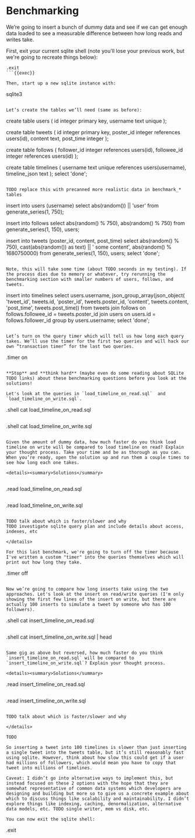 # Benchmarking

We’re going to insert a bunch of dummy data and see if we can get enough data loaded to see a measurable difference between how long reads and writes take.

First, exit your current sqlite shell (note you'll lose your previous work, but we're going to recreate things below):

```
.exit
```{{exec}}

Then, start up a new sqlite instance with:

```
sqlite3
```{{exec}}

Let’s create the tables we’ll need (same as before):

```
create table users (
  id integer primary key,
  username text unique
);

create table tweets (
  id integer primary key,
  poster_id integer references users(id),
  content text,
  post_time integer
);

create table follows (
  follower_id integer references users(id),
  followee_id integer references users(id)
);

create table timelines (
  username text unique references users(username), 
  timeline_json text
);
select 'done';
```{{exec}}

TODO replace this with precanned more realistic data in benchmark_* tables

```
insert into users (username)
select abs(random()) || 'user' from generate_series(1, 750);

insert into follows
select abs(random() % 750), abs(random() % 750) 
from generate_series(1, 150), users;

insert into tweets (poster_id, content, post_time) 
select
  abs(random() % 750), 
  cast(abs(random()) as text) || ' some content',
  abs(random() % 1680750000)
from generate_series(1, 150), users;
select 'done';
```{{exec}}

Note, this will take some time (about TODO seconds in my testing). If the process dies due to memory or whatever, try rerunning the benchmarking section with smaller numbers of users, follows, and tweets.

```
insert into timelines
select
 users.username,
 json_group_array(json_object(
  'tweet_id', tweets.id, 
  'poster_id', tweets.poster_id, 
  'content', tweets.content, 
  'post_time', tweets.post_time))
from tweets
join follows on follows.followee_id = tweets.poster_id
join users on users.id = follows.follower_id
group by users.username;
select 'done';
```{{exec}}

Let’s turn on the query timer which will tell us how long each query takes. We’ll use the timer for the first two queries and will hack our own “transaction timer” for the last two queries.

```
.timer on
```{{exec}}

**Stop** and **think hard** (maybe even do some reading about SQLite TODO links) about these benchmarking questions before you look at the solutions!

Let's look at the queries in `load_timeline_on_read.sql`  and `load_timeline_on_write.sql`.

```
.shell cat load_timeline_on_read.sql
```{{exec}}

```
.shell cat load_timeline_on_write.sql
```{{exec}}

Given the amount of dummy data, how much faster do you think load timeline on write will be compared to load timeline on read? Explain your thought process. Take your time and be as thorough as you can. When you’re ready, open the solution up and run them a couple times to see how long each one takes.

<details><summary>Solutions</summary>
    
```
.read load_timeline_on_read.sql
```{{exec}}

```
.read load_timeline_on_write.sql
```{{exec}}

TODO talk about which is faster/slower and why
TODO investigate sqlite query plan and include details about access, indexes, etc

</details>    

For this last benchmark, we're going to turn off the timer because I've written a custom "timer" into the queries themselves which will print out how long they take.
```
.timer off
```{{exec}}

Now we’re going to compare how long inserts take using the two approaches. Let's look at the insert on read/write queries (I'm only showing the first few lines of the insert on write, but there are actually 100 inserts to simulate a tweet by someone who has 100 followers).

```
.shell cat insert_timeline_on_read.sql
```{{exec}}

```
.shell cat insert_timeline_on_write.sql | head
```{{exec}}

Same gig as above but reversed, how much faster do you think `insert_timeline_on_read.sql` will be compared to `insert_timeline_on_write.sql`? Explain your thought process.

<details><summary>Solutions</summary>

```
.read insert_timeline_on_read.sql
```{{exec}}

```
.read insert_timeline_on_write.sql
```{{exec}}

TODO talk about which is faster/slower and why
    
</details>

TODO

So inserting a tweet into 100 timelines is slower than just inserting a single tweet into the tweets table, but it’s still reasonably fast using sqlite. However, think about how slow this could get if a user had millions of followers, which would mean you have to copy that tweet into millions of timelines.

Caveat: I didn’t go into alternative ways to implement this, but instead focused on these 2 options with the hope that they are somewhat representative of common data systems which developers are designing and building but more so to give us a concrete example about which to discuss things like scalability and maintainability. I didn’t explore things like indexing, caching, denormalization, alternative data models, etc. TODO single writer, mem vs disk, etc.

You can now exit the sqlite shell:

```
.exit
```{{exec}}